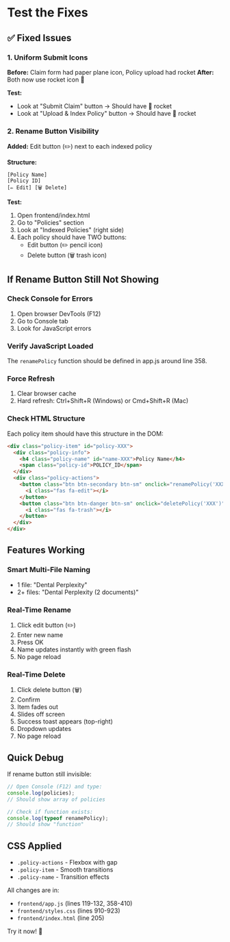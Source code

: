 # Test the Fixes

## ✅ Fixed Issues

### 1. Uniform Submit Icons
**Before:** Claim form had paper plane icon, Policy upload had rocket
**After:** Both now use rocket icon 🚀

**Test:**
- Look at "Submit Claim" button → Should have 🚀 rocket
- Look at "Upload & Index Policy" button → Should have 🚀 rocket

### 2. Rename Button Visibility
**Added:** Edit button (✏️) next to each indexed policy

**Structure:**
```
[Policy Name]
[Policy ID]
[✏️ Edit] [🗑️ Delete]
```

**Test:**
1. Open frontend/index.html
2. Go to "Policies" section
3. Look at "Indexed Policies" (right side)
4. Each policy should have TWO buttons:
   - Edit button (✏️ pencil icon)
   - Delete button (🗑️ trash icon)

## If Rename Button Still Not Showing

### Check Console for Errors
1. Open browser DevTools (F12)
2. Go to Console tab
3. Look for JavaScript errors

### Verify JavaScript Loaded
The `renamePolicy` function should be defined in app.js around line 358.

### Force Refresh
1. Clear browser cache
2. Hard refresh: Ctrl+Shift+R (Windows) or Cmd+Shift+R (Mac)

### Check HTML Structure
Each policy item should have this structure in the DOM:
```html
<div class="policy-item" id="policy-XXX">
  <div class="policy-info">
    <h4 class="policy-name" id="name-XXX">Policy Name</h4>
    <span class="policy-id">POLICY_ID</span>
  </div>
  <div class="policy-actions">
    <button class="btn btn-secondary btn-sm" onclick="renamePolicy('XXX')">
      <i class="fas fa-edit"></i>
    </button>
    <button class="btn btn-danger btn-sm" onclick="deletePolicy('XXX')">
      <i class="fas fa-trash"></i>
    </button>
  </div>
</div>
```

## Features Working

### Smart Multi-File Naming
- 1 file: "Dental Perplexity"
- 2+ files: "Dental Perplexity (2 documents)"

### Real-Time Rename
1. Click edit button (✏️)
2. Enter new name
3. Press OK
4. Name updates instantly with green flash
5. No page reload

### Real-Time Delete
1. Click delete button (🗑️)
2. Confirm
3. Item fades out
4. Slides off screen
5. Success toast appears (top-right)
6. Dropdown updates
7. No page reload

## Quick Debug

If rename button still invisible:

```javascript
// Open Console (F12) and type:
console.log(policies);
// Should show array of policies

// Check if function exists:
console.log(typeof renamePolicy);
// Should show "function"
```

## CSS Applied
- `.policy-actions` - Flexbox with gap
- `.policy-item` - Smooth transitions
- `.policy-name` - Transition effects

All changes are in:
- `frontend/app.js` (lines 119-132, 358-410)
- `frontend/styles.css` (lines 910-923)
- `frontend/index.html` (line 205)

Try it now! 🚀